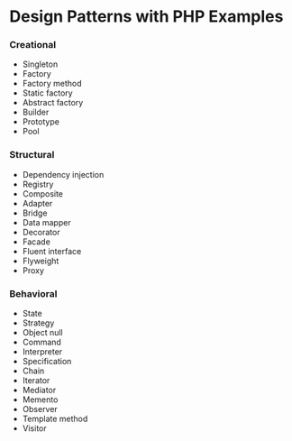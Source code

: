 # Design Patterns with PHP Examples

### Creational
 - Singleton
 - Factory
 - Factory method
 - Static factory
 - Abstract factory
 - Builder
 - Prototype
 - Pool

### Structural
- Dependency injection
- Registry
- Composite
- Adapter
- Bridge
- Data mapper
- Decorator
- Facade
- Fluent interface
- Flyweight
- Proxy

### Behavioral
- State
- Strategy
- Object null
- Command
- Interpreter
- Specification
- Chain
- Iterator
- Mediator
- Memento
- Observer
- Template method
- Visitor
